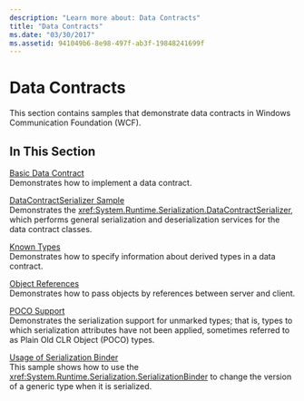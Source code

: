```yaml
---
description: "Learn more about: Data Contracts"
title: "Data Contracts"
ms.date: "03/30/2017"
ms.assetid: 941049b6-8e98-497f-ab3f-19848241699f
---
```

# Data Contracts

This section contains samples that demonstrate data contracts in Windows Communication Foundation (WCF).  
  
## In This Section  

 [Basic Data Contract](basic-data-contract.md)  
 Demonstrates how to implement a data contract.  
  
 [DataContractSerializer Sample](datacontractserializer-sample.md)  
 Demonstrates the <xref:System.Runtime.Serialization.DataContractSerializer>, which performs general serialization and deserialization services for the data contract classes.  
  
 [Known Types](known-types.md)  
 Demonstrates how to specify information about derived types in a data contract.  
  
 [Object References](object-references.md)  
 Demonstrates how to pass objects by references between server and client.  
  
 [POCO Support](poco-support.md)  
 Demonstrates the serialization support for unmarked types; that is, types to which serialization attributes have not been applied, sometimes referred to as Plain Old CLR Object (POCO) types.  
  
 [Usage of Serialization Binder](usage-of-serialization-binder.md)  
 This sample shows how to use the <xref:System.Runtime.Serialization.SerializationBinder> to change the version of a generic type when it is serialized.
